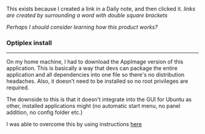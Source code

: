 This exists because I created a link in a Daily note, and then clicked it.  *links are created by surrounding a word with double square brackets*

*Perhaps I should consider learning how this product works?*

### Optiplex install
---
On my home machine, I had to download the AppImage version of this application.  This is basically a way that devs can package the entire application and all dependencies into one file so there's no distribution headaches.  Also, it doesn't need to be installed so no root privileges are required.

The downside to this is that it doesn't integrate into the GUI for Ubuntu as other, installed applications might (no automatic start menu, no panel addition, no config folder etc.)

I was able to overcome this by using instructions [here](https://askubuntu.com/questions/774490/what-is-an-appimage-how-do-i-install-it)
